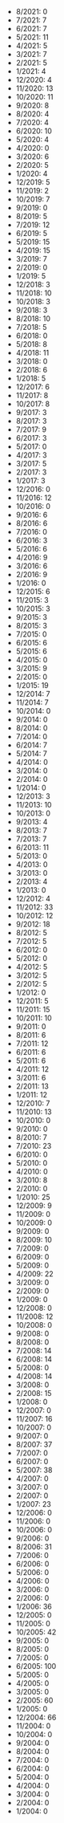 *  8/2021: 0
*  7/2021: 7
*  6/2021: 7
*  5/2021: 11
*  4/2021: 5
*  3/2021: 7
*  2/2021: 5
*  1/2021: 4
*  12/2020: 4
*  11/2020: 13
*  10/2020: 11
*  9/2020: 8
*  8/2020: 4
*  7/2020: 4
*  6/2020: 10
*  5/2020: 4
*  4/2020: 0
*  3/2020: 6
*  2/2020: 5
*  1/2020: 4
*  12/2019: 5
*  11/2019: 2
*  10/2019: 7
*  9/2019: 0
*  8/2019: 5
*  7/2019: 12
*  6/2019: 5
*  5/2019: 15
*  4/2019: 15
*  3/2019: 7
*  2/2019: 0
*  1/2019: 5
*  12/2018: 3
*  11/2018: 10
*  10/2018: 3
*  9/2018: 3
*  8/2018: 10
*  7/2018: 5
*  6/2018: 0
*  5/2018: 8
*  4/2018: 11
*  3/2018: 0
*  2/2018: 6
*  1/2018: 5
*  12/2017: 6
*  11/2017: 8
*  10/2017: 8
*  9/2017: 3
*  8/2017: 3
*  7/2017: 9
*  6/2017: 3
*  5/2017: 0
*  4/2017: 3
*  3/2017: 5
*  2/2017: 3
*  1/2017: 3
*  12/2016: 0
*  11/2016: 12
*  10/2016: 0
*  9/2016: 6
*  8/2016: 6
*  7/2016: 0
*  6/2016: 3
*  5/2016: 6
*  4/2016: 9
*  3/2016: 6
*  2/2016: 9
*  1/2016: 0
*  12/2015: 6
*  11/2015: 3
*  10/2015: 3
*  9/2015: 3
*  8/2015: 3
*  7/2015: 0
*  6/2015: 6
*  5/2015: 6
*  4/2015: 0
*  3/2015: 9
*  2/2015: 0
*  1/2015: 19
*  12/2014: 7
*  11/2014: 7
*  10/2014: 0
*  9/2014: 0
*  8/2014: 0
*  7/2014: 0
*  6/2014: 7
*  5/2014: 7
*  4/2014: 0
*  3/2014: 0
*  2/2014: 0
*  1/2014: 0
*  12/2013: 3
*  11/2013: 10
*  10/2013: 0
*  9/2013: 4
*  8/2013: 7
*  7/2013: 7
*  6/2013: 11
*  5/2013: 0
*  4/2013: 0
*  3/2013: 0
*  2/2013: 4
*  1/2013: 0
*  12/2012: 4
*  11/2012: 33
*  10/2012: 12
*  9/2012: 18
*  8/2012: 5
*  7/2012: 5
*  6/2012: 0
*  5/2012: 0
*  4/2012: 5
*  3/2012: 5
*  2/2012: 5
*  1/2012: 0
*  12/2011: 5
*  11/2011: 15
*  10/2011: 10
*  9/2011: 0
*  8/2011: 6
*  7/2011: 12
*  6/2011: 6
*  5/2011: 6
*  4/2011: 12
*  3/2011: 6
*  2/2011: 13
*  1/2011: 12
*  12/2010: 7
*  11/2010: 13
*  10/2010: 0
*  9/2010: 0
*  8/2010: 7
*  7/2010: 23
*  6/2010: 0
*  5/2010: 0
*  4/2010: 0
*  3/2010: 8
*  2/2010: 0
*  1/2010: 25
*  12/2009: 9
*  11/2009: 0
*  10/2009: 0
*  9/2009: 0
*  8/2009: 10
*  7/2009: 0
*  6/2009: 0
*  5/2009: 0
*  4/2009: 22
*  3/2009: 0
*  2/2009: 0
*  1/2009: 0
*  12/2008: 0
*  11/2008: 12
*  10/2008: 0
*  9/2008: 0
*  8/2008: 0
*  7/2008: 14
*  6/2008: 14
*  5/2008: 0
*  4/2008: 14
*  3/2008: 0
*  2/2008: 15
*  1/2008: 0
*  12/2007: 0
*  11/2007: 16
*  10/2007: 0
*  9/2007: 0
*  8/2007: 37
*  7/2007: 0
*  6/2007: 0
*  5/2007: 38
*  4/2007: 0
*  3/2007: 0
*  2/2007: 0
*  1/2007: 23
*  12/2006: 0
*  11/2006: 0
*  10/2006: 0
*  9/2006: 0
*  8/2006: 31
*  7/2006: 0
*  6/2006: 0
*  5/2006: 0
*  4/2006: 0
*  3/2006: 0
*  2/2006: 0
*  1/2006: 36
*  12/2005: 0
*  11/2005: 0
*  10/2005: 42
*  9/2005: 0
*  8/2005: 0
*  7/2005: 0
*  6/2005: 100
*  5/2005: 0
*  4/2005: 0
*  3/2005: 0
*  2/2005: 60
*  1/2005: 0
*  12/2004: 66
*  11/2004: 0
*  10/2004: 0
*  9/2004: 0
*  8/2004: 0
*  7/2004: 0
*  6/2004: 0
*  5/2004: 0
*  4/2004: 0
*  3/2004: 0
*  2/2004: 0
*  1/2004: 0
